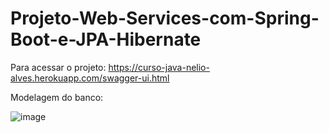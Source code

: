 # Projeto-Web-Services-com-Spring-Boot-e-JPA-Hibernate

Para acessar o projeto:
https://curso-java-nelio-alves.herokuapp.com/swagger-ui.html

Modelagem do banco:

![image](https://user-images.githubusercontent.com/85259321/183575769-cbc891f5-b296-4f21-85a8-b67c0cf0517f.png)
